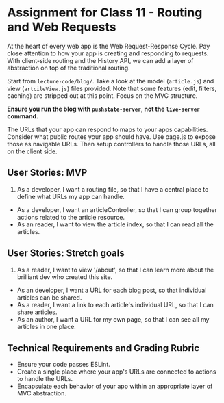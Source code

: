 # Assignment for Class 11 - Routing and Web Requests

At the heart of every web app is the Web Request-Response Cycle. Pay close attention to how your app is creating and responding to requests. With client-side routing and the History API, we can add a layer of abstraction on top of the traditional routing.

Start from `lecture-code/blog/`. Take a look at the model (`article.js`) and view (`artcileView.js`) files provided. Note that some features (edit, filters, caching) are stripped out at this point. Focus on the MVC structure.

**Ensure you run the blog with `pushstate-server`, not the `live-server` command.**

The URLs that your app can respond to maps to your apps capabilities. Consider what public routes your app should have. Use page.js to expose those as navigable URLs. Then setup controllers to handle those URLs, all on the client side.

## User Stories: MVP
 1. As a developer, I want a routing file, so that I have a central place to define what URLs my app can handle.
 - As a developer, I want an articleController, so that I can group together actions related to the article resource.
 - As an reader, I want to view the article index, so that I can read all the articles.



## User Stories: Stretch goals
 1. As a reader, I want to view '/about', so that I can learn more about the brilliant dev who created this site.  
 - As an developer, I want a URL for each blog post, so that individual articles can be shared.
 - As a reader, I want a link to each article's individual URL, so that I can share articles.
 - As an author, I want a URL for my own page, so that I can see all my articles in one place.


## Technical Requirements and Grading Rubric
 - Ensure your code passes ESLint.
 - Create a single place where your app's URLs are connected to actions to handle the URLs.
 - Encapsulate each behavior of your app within an appropriate layer of MVC abstraction.
